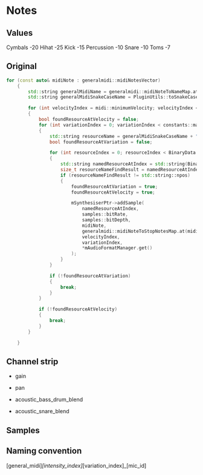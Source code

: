 # Notes

## Values

Cymbals -20
Hihat -25
Kick -15
Percussion -10
Snare -10
Toms -7

## Original

```C++
for (const auto& midiNote : generalmidi::midiNotesVector)
	{
		std::string generalMidiName = generalmidi::midiNoteToNameMap.at(midiNote);
		std::string generalMidiSnakeCaseName = PluginUtils::toSnakeCase(generalMidiName);

		for (int velocityIndex = midi::minimumVelocity; velocityIndex <= midi::maximumVelocity; velocityIndex++)
		{
			bool foundResourceAtVelocity = false;
			for (int variationIndex = 0; variationIndex < constants::maximumVariations; variationIndex++)
			{
				std::string resourceName = generalMidiSnakeCaseName + "_" + std::to_string(velocityIndex + 1) + "_" + std::to_string(variationIndex + 1);
				bool foundResourceAtVariation = false;

				for (int resourceIndex = 0; resourceIndex < BinaryData::namedResourceListSize; ++resourceIndex)
				{
					std::string namedResourceAtIndex = std::string(BinaryData::namedResourceList[resourceIndex]);
					size_t resourceNameFindResult = namedResourceAtIndex.find(resourceName);
					if (resourceNameFindResult != std::string::npos)
					{
						foundResourceAtVariation = true;
						foundResourceAtVelocity = true;

						mSynthesiserPtr->addSample(
							namedResourceAtIndex,
							samples::bitRate,
							samples::bitDepth,
							midiNote,
							generalmidi::midiNoteToStopNotesMap.at(midiNote),
							velocityIndex,
							variationIndex,
							*mAudioFormatManager.get()
						);
					}
				}

				if (!foundResourceAtVariation)
				{
					break;
				}
			}

			if (!foundResourceAtVelocity)
			{
				break;
			}
		}

	}

```

## Channel strip

- gain
- pan

- acoustic_bass_drum_blend
- acoustic_snare_blend

## Samples



## Naming convention

[general_midi]_[intensity_index]_[variation_index]_[mic_id]

